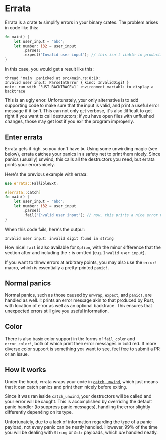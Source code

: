 # Errata

Errata is a crate to simplify errors in your binary crates. The problem arises in code like this:

```rust
fn main() {
    let user_input = "abc";
    let number: i32 = user_input
        .parse()
        .expect("Invalid user input"); // this isn't viable in production
}
```

In this case, you would get a result like this:

```
thread 'main' panicked at src/main.rs:8:10:
Invalid user input: ParseIntError { kind: InvalidDigit }
note: run with `RUST_BACKTRACE=1` environment variable to display a backtrace
```

This is an ugly error. Unfortunately, your only alternative is to add supporting code to make sure that the input is valid, and print a useful error message if it isn't. This can not only get verbose, it's also difficult to get right if you want to call destructors; if you have open files with unflushed changes, those may get lost if you exit the program improperly.

## Enter errata

Errata gets it right so you don't have to. Using some unwinding magic (see below), errata catches your panics in a safety net to print them nicely. Since panics (usually) unwind, this calls all the destructors you need, but errata prints your errors nicely.

Here's the previous example with errata:

```rust
use errata::FallibleExt;

#[errata::catch]
fn main() {
    let user_input = "abc";
    let number: i32 = user_input
        .parse()
        .fail("Invalid user input"); // now, this prints a nice error message!
}
```

When this code fails, here's the output:

```
Invalid user input: invalid digit found in string
```

How nice! `fail` is also available for `Option`, with the minor difference that the section after and including the `:` is omitted (e.g. `Invalid user input`).

If you want to throw errors at arbitrary points, you may also use the `error!` macro, which is essentially a pretty-printed `panic!`.

## Normal panics

Normal panics, such as those caused by `unwrap`, `expect`, and `panic!`, are handled as well. It prints an error message akin to that produced by Rust, with location of error as well as an optional backtrace. This ensures that unexpected errors still give you useful information.

## Color

There is also basic color support in the forms of `fail_color` and `error_color!`, both of which print their error messages in bold red. If more diverse color support is something you want to see, feel free to submit a PR or an issue.

## How it works

Under the hood, errata wraps your code in [`catch_unwind`](https://doc.rust_lang.org/std/panic/fn.catch_unwind.html), which just means that it can catch panics and print them nicely before exiting.

Since it was ran inside `catch_unwind`, your destructors will be called and your error will be caught. This is accomplished by overriding the default panic handler (to suppress panic messages), handling the error slightly differently depending on its type.

Unfortunately, due to a lack of information regarding the type of a panic payload, not every panic can be neatly handled. However, 99% of the time you will be dealing with `String` or `&str` payloads, which *are* handled neatly.

